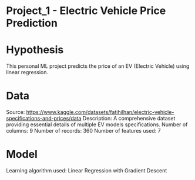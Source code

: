 # Project_1 - Electric Vehicle Price Prediction
# Hypothesis
This personal ML project predicts the price of an EV (Electric Vehicle) using linear regression.

# Data
Source: https://www.kaggle.com/datasets/fatihilhan/electric-vehicle-specifications-and-prices/data
Description: A comprehensive dataset providing essential details of multiple EV models specifications.
Number of columns: 9
Number of records: 360
Number of features used: 7

# Model
Learning algorithm used: Linear Regression with Gradient Descent

